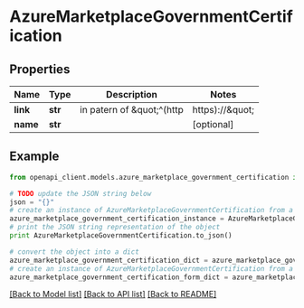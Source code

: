 # AzureMarketplaceGovernmentCertification


## Properties
Name | Type | Description | Notes
------------ | ------------- | ------------- | -------------
**link** | **str** | in patern of \&quot;^(http|https)://\&quot; | [optional] 
**name** | **str** |  | [optional] 

## Example

```python
from openapi_client.models.azure_marketplace_government_certification import AzureMarketplaceGovernmentCertification

# TODO update the JSON string below
json = "{}"
# create an instance of AzureMarketplaceGovernmentCertification from a JSON string
azure_marketplace_government_certification_instance = AzureMarketplaceGovernmentCertification.from_json(json)
# print the JSON string representation of the object
print AzureMarketplaceGovernmentCertification.to_json()

# convert the object into a dict
azure_marketplace_government_certification_dict = azure_marketplace_government_certification_instance.to_dict()
# create an instance of AzureMarketplaceGovernmentCertification from a dict
azure_marketplace_government_certification_form_dict = azure_marketplace_government_certification.from_dict(azure_marketplace_government_certification_dict)
```
[[Back to Model list]](../README.md#documentation-for-models) [[Back to API list]](../README.md#documentation-for-api-endpoints) [[Back to README]](../README.md)



